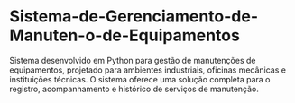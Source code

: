 # Sistema-de-Gerenciamento-de-Manuten-o-de-Equipamentos
Sistema desenvolvido em Python para gestão de manutenções de equipamentos, projetado para ambientes industriais, oficinas mecânicas e instituições técnicas. O sistema oferece uma solução completa para o registro, acompanhamento e histórico de serviços de manutenção.
